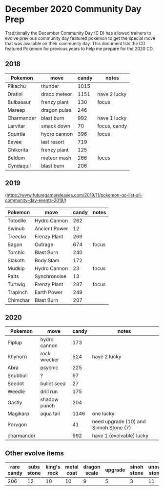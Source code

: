 # December 2020 Community Day Prep

Traditionally the December Community Day (C D) has allowed trainers to evolve previous community day featured pokemon to get the special move that was available on their community day. This document lsts the CD featured Pokemon for previous years to help me prepare for the 2020 CD.

## 2018

|Pokemon|move|candy|notes|
|---|---|---|---|
|Pikachu|thunder|1015||
|Dratini|draco meteor|1151|have 2 lucky|
|Bulbasaur|frenzy plant|130|focus|
|Mareep|dragon pulse|246||
|Charmander|blast burn|992|have 1 lucky|
|Larvitar|smack down|70|focus, candy|
|Squirtle|hydro cannon|396|focus|
|Eevee|last resort|719||
|Chikorita|frenzy plant|125||
|Beldum|meteor mash|266|focus|
|Cyndaquil|blast burn|206||

## 2019

(https://www.futuregamereleases.com/2019/11/pokemon-go-list-all-community-day-events-2019/)

|Pokemon|move|candy|notes|
|---|---|---|---|
|Totodile|Hydro Cannon|262|
|Swinub|Ancient Power|12|
|Treecko|Frenzy Plant|269|
|Bagon|Outrage|674|focus
|Torchic|Blast Burn|240|
|Slakoth|Body Slam|172|
|Mudkip|Hydro Cannon|23|focus
|Ralts|Synchronoise|13|
|Turtwig|Frenzy Plant|287|focus
|Trapinch|Earth Power|249|
|Chimchar|Blast Burn|207|

## 2020

|Pokemon|move|candy|notes|
|---|---|---|---|
|Piplup|hydro cannon|173|
|Rhyhorn|rock wrecker|524|have 2 lucky
|Abra|psychic|225|
|Snubbull|?|97|
|Seedot|bullet seed|27|
|Weedle|drill run|175|
|Gastly|shadow punch|204|
|Magikarp|aqua tail|1146|one lucky
|Porygon||41|need upgrade (10) and Sinnoh Stone (7)
|charmander||992|have 1 (evolvable) lucky

## Other evolve items

|rare candy|subs stone|king's rock|metal coat|dragon scale|upgrade|sinoh stone|unova stone|
|---|---|---|---|---|---|---|---|
|206|12|10|10|9|5|3|11|
